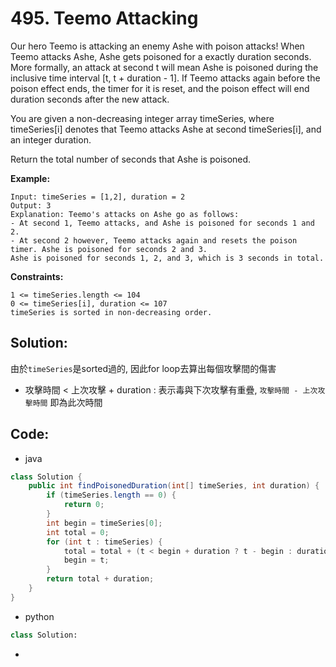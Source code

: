 # 495. Teemo Attacking

Our hero Teemo is attacking an enemy Ashe with poison attacks! When Teemo attacks Ashe, Ashe gets poisoned for a exactly duration seconds. More formally, an attack at second t will mean Ashe is poisoned during the inclusive time interval [t, t + duration - 1]. If Teemo attacks again before the poison effect ends, the timer for it is reset, and the poison effect will end duration seconds after the new attack.

You are given a non-decreasing integer array timeSeries, where timeSeries[i] denotes that Teemo attacks Ashe at second timeSeries[i], and an integer duration.

Return the total number of seconds that Ashe is poisoned.

**Example:**

```
Input: timeSeries = [1,2], duration = 2
Output: 3
Explanation: Teemo's attacks on Ashe go as follows:
- At second 1, Teemo attacks, and Ashe is poisoned for seconds 1 and 2.
- At second 2 however, Teemo attacks again and resets the poison timer. Ashe is poisoned for seconds 2 and 3.
Ashe is poisoned for seconds 1, 2, and 3, which is 3 seconds in total.
```


**Constraints:**

```
1 <= timeSeries.length <= 104
0 <= timeSeries[i], duration <= 107
timeSeries is sorted in non-decreasing order.
```

## Solution:

由於```timeSeries```是sorted過的, 因此for loop去算出每個攻擊間的傷害

- 攻擊時間 < 上次攻擊 + duration : 表示毒與下次攻擊有重疊, ```攻擊時間 - 上次攻擊時間``` 即為此次時間


## Code:

* java
  
```java
class Solution {
    public int findPoisonedDuration(int[] timeSeries, int duration) {
        if (timeSeries.length == 0) {
            return 0;
        }
        int begin = timeSeries[0];
        int total = 0;
        for (int t : timeSeries) {
            total = total + (t < begin + duration ? t - begin : duration);
            begin = t;
        }
        return total + duration;
    }
}
```


* python

```py
class Solution:
```

* 


